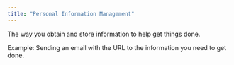 ```yaml
---
title: "Personal Information Management"
---
```


The way you obtain and store information to help get things done.

Example: Sending an email with the URL to the information you need to get done.